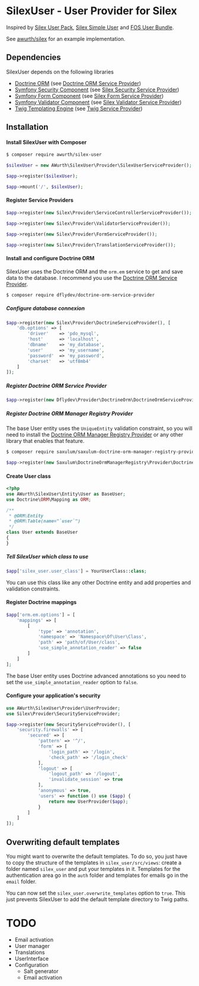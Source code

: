 # SilexUser - User Provider for Silex

Inspired by [Silex User Pack](https://github.com/quazardous/silex-user-pack), [Silex Simple User](https://github.com/jasongrimes/silex-simpleuser) and [FOS User Bundle](https://github.com/FriendsOfSymfony/FOSUserBundle).

See [awurth/silex](https://github.com/awurth/silex) for an example implementation.

## Dependencies
SilexUser depends on the following libraries
- [Doctrine ORM](http://www.doctrine-project.org/projects/orm.html) (see [Doctrine ORM Service Provider](https://github.com/dflydev/dflydev-doctrine-orm-service-provider))
- [Symfony Security Component](http://symfony.com/doc/current/components/security.html) (see [Silex Security Service Provider](https://silex.symfony.com/doc/2.0/providers/security.html))
- [Symfony Form Component](https://symfony.com/doc/current/components/form.html) (see [Silex Form Service Provider](https://silex.symfony.com/doc/2.0/providers/form.html))
- [Symfony Validator Component](https://symfony.com/doc/current/components/validator.html) (see [Silex Validator Service Provider](https://silex.symfony.com/doc/2.0/providers/validator.html))
- [Twig Templating Engine](https://twig.symfony.com) (see [Twig Service Provider](https://silex.symfony.com/doc/2.0/providers/twig.html))

## Installation
#### Install SilexUser with Composer
``` bash
$ composer require awurth/silex-user
```

``` php
$silexUser = new AWurth\SilexUser\Provider\SilexUserServiceProvider();

$app->register($silexUser);

$app->mount('/', $silexUser);
```

#### Register Service Providers
``` php
$app->register(new Silex\Provider\ServiceControllerServiceProvider());

$app->register(new Silex\Provider\ValidatorServiceProvider());

$app->register(new Silex\Provider\FormServiceProvider());

$app->register(new Silex\Provider\TranslationServiceProvider());
```

#### Install and configure Doctrine ORM

SilexUser uses the Doctrine ORM and the `orm.em` service to get and save data to the database.
I recommend you use the [Doctrine ORM Service Provider](https://github.com/dflydev/dflydev-doctrine-orm-service-provider).

``` bash
$ composer require dflydev/doctrine-orm-service-provider
```

##### Configure database connexion
``` php
$app->register(new Silex\Provider\DoctrineServiceProvider(), [
    'db.options' => [
        'driver'    => 'pdo_mysql',
        'host'      => 'localhost',
        'dbname'    => 'my_database',
        'user'      => 'my_username',
        'password'  => 'my_password',
        'charset'   => 'utf8mb4'
    ]
]);
```

##### Register Doctrine ORM Service Provider

``` php
$app->register(new Dflydev\Provider\DoctrineOrm\DoctrineOrmServiceProvider());
```

##### Register Doctrine ORM Manager Registry Provider

The base User entity uses the `UniqueEntity` validation constraint,
so you will need to install the [Doctrine ORM Manager Registry Provider](https://github.com/saxulum/saxulum-doctrine-orm-manager-registry-provider)
or any other library that enables that feature.

``` bash
$ composer require saxulum/saxulum-doctrine-orm-manager-registry-provider
```

``` php
$app->register(new Saxulum\DoctrineOrmManagerRegistry\Provider\DoctrineOrmManagerRegistryProvider());
```

#### Create User class

``` php
<?php
use AWurth\SilexUser\Entity\User as BaseUser;
use Doctrine\ORM\Mapping as ORM;

/**
 * @ORM\Entity
 * @ORM\Table(name="`user`")
 */
class User extends BaseUser
{
}
```

##### Tell SilexUser which class to use
``` php
$app['silex_user.user_class'] = YourUserClass::class;
```

You can use this class like any other Doctrine entity and add properties and validation constraints.

#### Register Doctrine mappings
``` php
$app['orm.em.options'] = [
    'mappings' => [
        [
            'type' => 'annotation',
            'namespace' => 'Namespace\Of\User\Class',
            'path' => 'path/of/User/class',
            'use_simple_annotation_reader' => false
        ]
    ]
];
```

The base User entity uses Doctrine advanced annotations so you need to set
the `use_simple_annotation_reader` option to `false`.

#### Configure your application's security
``` php
use AWurth\SilexUser\Provider\UserProvider;
use Silex\Provider\SecurityServiceProvider;

$app->register(new SecurityServiceProvider(), [
    'security.firewalls' => [
        'secured' => [
            'pattern' => '^/',
            'form' => [
                'login_path' => '/login',
                'check_path' => '/login_check'
            ],
            'logout' => [
                'logout_path' => '/logout',
                'invalidate_session' => true
            ],
            'anonymous' => true,
            'users' => function () use ($app) {
                return new UserProvider($app);
            }
        ]
    ]
]);
```

## Overwriting default templates
You might want to overwrite the default templates. To do so, you just have
to copy the structure of the templates in `silex_user/src/views`:
create a folder named `silex_user` and put your templates in it.
Templates for the authentication area go in the `auth` folder and
templates for emails go in the `email` folder.

You can now set the `silex_user.overwrite_templates` option to `true`.
This just prevents SilexUser to add the default template directory to Twig paths.

# TODO
- Email activation
- User manager
- Translations
- UserInterface
- Configuration
    - Salt generator
    - Email activation
